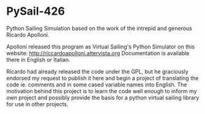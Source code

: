 # PySail-426
Python Sailing Simulation based on the work of the intrepid and generous
Ricardo Apolloni.

Apolloni released this program as Virtual Sailing's Python Simulator on this
website: http://riccardoapolloni.altervista.org Documentation is available
there in English or Italian. 

Ricardo had already released the code under the GPL, but he graciously endorsed
my request to publish it here and begin a project of translating the code ie.
comments and in some cased variable names into English.  The motivation behind
this project is to learn the code well enough to inform my own project and
possibly provide the basis for a python virtual sailing library for use in
other projects.

